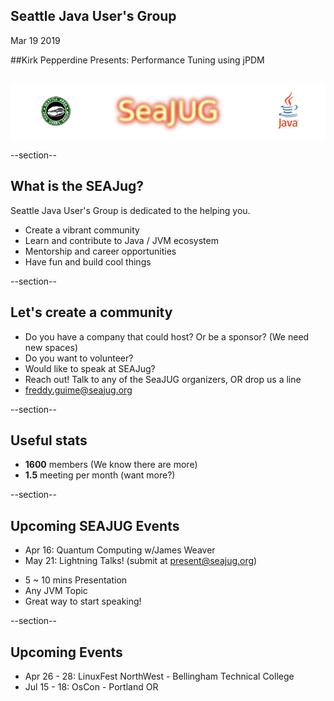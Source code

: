 ## Seattle Java User's Group

Mar 19 2019


##Kirk Pepperdine Presents: Performance Tuning using jPDM

<div style="background-color: white; margin-top: 30px;">
	<img src="images/seajug.png" style="border: none; box-shadow: none;"/>
</div>

--section--
## What is the SEAJug?
Seattle Java User's Group is dedicated to the helping you.

* Create a vibrant community 
* Learn and contribute to Java / JVM ecosystem
* Mentorship and career opportunities
* Have fun and build cool things

--section--

## Let's create a community

 * Do you have a company that could host? Or be a sponsor? (We need new spaces)
 * Do you want to volunteer?
 * Would like to speak at SEAJug?
 * Reach out! Talk to any of the SeaJUG organizers, OR drop us a line 
 * freddy.guime@seajug.org

--section--

## Useful stats

* **1600** members (We know there are more)
* **1.5** meeting per month (want more?)

--section--

## Upcoming SEAJUG Events
* Apr 16: Quantum Computing w/James Weaver
* May 21: Lightning Talks! (submit at <A href="mailto:present@seajug.org">present@seajug.org</a>)
 - 5 ~ 10 mins Presentation
 - Any JVM Topic
 - Great way to start speaking!

--section--

## Upcoming Events
* Apr 26 - 28: LinuxFest NorthWest - Bellingham Technical College
* Jul 15 - 18: OsCon - Portland OR
